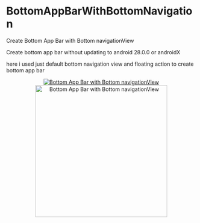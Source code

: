 # BottomAppBarWithBottomNavigation
Create Bottom App Bar with Bottom navigationView

Create bottom app bar without updating to android 28.0.0 or androidX

here i used just default bottom navigation view and floating action to create bottom app bar


<p align="center">
 <a href="http://tinypic.com?ref=2mqpwyh" target="_blank"><img src="http://i63.tinypic.com/2mqpwyh.png" border="0" alt="Bottom App Bar with Bottom navigationView"></a>
  <img src="your_relative_path_here_number_2_large_name" width="350" alt="Bottom App Bar with Bottom navigationView">
</p>
